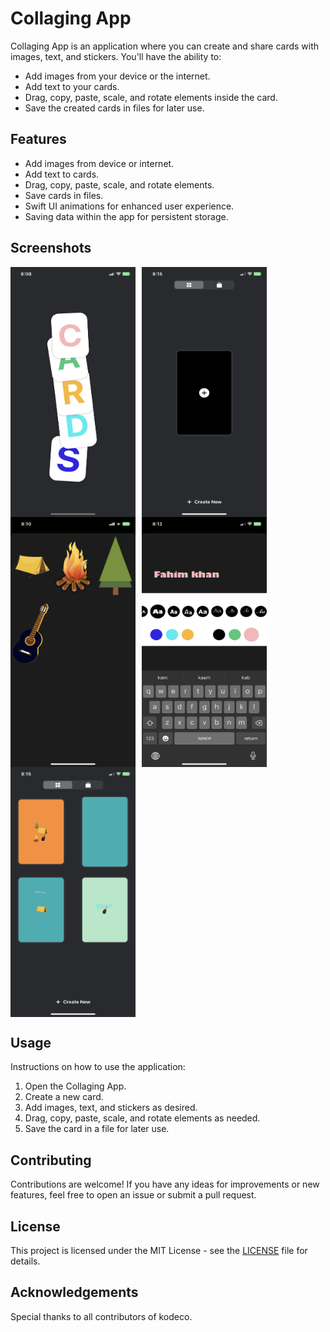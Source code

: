 <!DOCTYPE html>
<html lang="en">
<body>

  <h1>Collaging App</h1>

  <p>Collaging App is an application where you can create and share cards with images, text, and stickers. You'll have the ability to:</p>
  <ul>
    <li>Add images from your device or the internet.</li>
    <li>Add text to your cards.</li>
    <li>Drag, copy, paste, scale, and rotate elements inside the card.</li>
    <li>Save the created cards in files for later use.</li>
  </ul>

  <h2>Features</h2>
  <ul>
    <li>Add images from device or internet.</li>
    <li>Add text to cards.</li>
    <li>Drag, copy, paste, scale, and rotate elements.</li>
    <li>Save cards in files.</li>
    <li>Swift UI animations for enhanced user experience.</li>
    <li>Saving data within the app for persistent storage.</li>
  </ul>
    <h2>Screenshots</h2>
<div style="display: flex; flex-wrap: wrap;">
  <img src="/screenshots/splash.png" alt="Screenshot 1" width="200" height="400" style="margin-right: 10px;">
  <img src="/screenshots/emptyMain.png" alt="Screenshot 2" width="200" height="400" style="margin-right: 10px;">
  <img src="/screenshots/sticker.png" alt="Screenshot 3" width="200" height="400" style="margin-right: 10px;">
  <img src="/screenshots/text.png" alt="Screenshot 4" width="200" height="400" style="margin-right: 10px;">
  <img src="/screenshots/Main.png" alt="Screenshot 5" width="200" height="400" style="margin-right: 10px;">
</div>

  <h2>Usage</h2>
  <p>Instructions on how to use the application:</p>
  <ol>
    <li>Open the Collaging App.</li>
    <li>Create a new card.</li>
    <li>Add images, text, and stickers as desired.</li>
    <li>Drag, copy, paste, scale, and rotate elements as needed.</li>
    <li>Save the card in a file for later use.</li>
  </ol>

  <h2>Contributing</h2>
  <p>Contributions are welcome! If you have any ideas for improvements or new features, feel free to open an issue or submit a pull request.</p>

  <h2>License</h2>
  <p>This project is licensed under the MIT License - see the <a href="LICENSE">LICENSE</a> file for details.</p>

  <h2>Acknowledgements</h2>
  <p>Special thanks to all contributors of kodeco.</p>

</body>
</html>
